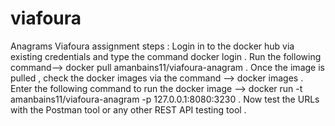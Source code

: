# viafoura
Anagrams Viafoura assignment steps :
Login in to the docker hub via existing credentials and type the command docker login  .
Run the following command--> docker pull amanbains11/viafoura-anagram .
Once the image is pulled , check the docker images via the command --> docker images .
Enter the following command to run the docker image --> docker run -t amanbains11/viafoura-anagram -p 127.0.0.1:8080:3230 .
Now test the URLs with the Postman tool  or any other REST API testing tool .  
